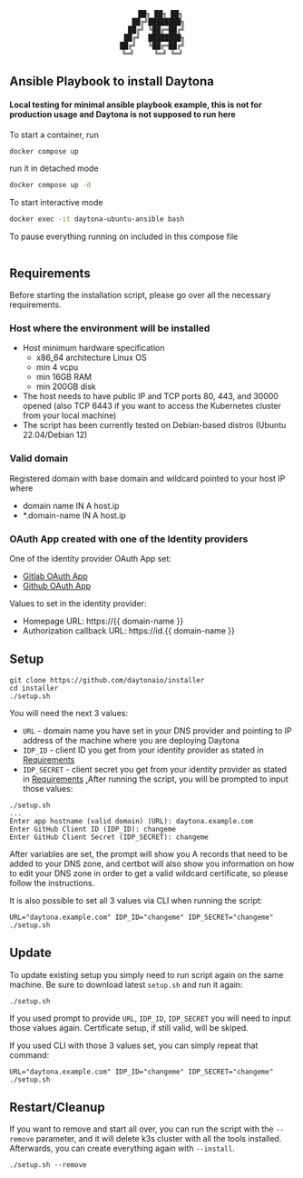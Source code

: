 <div align="center">

```
    ██╗ ██╗ ██╗
   ██╔╝████████╗
  ██╔╝ ╚██╔═██╔╝
 ██╔╝  ████████╗
██╔╝   ╚██╔═██╔╝
╚═╝     ╚═╝ ╚═╝
```
</div>

## Ansible Playbook to install Daytona

#### Local testing for minimal ansible playbook example, this is not for production usage and Daytona is not supposed to run here

To start a container, run 
```bash
docker compose up
```
run it in detached mode
```bash
docker compose up -d
```
To start interactive mode
```bash
docker exec -it daytona-ubuntu-ansible bash
```
To pause everything running on included in this compose file
```bash

```

## Requirements

Before starting the installation script, please go over all the necessary requirements.

### Host where the environment will be installed

* Host minimum hardware specification
    * x86_64 architecture Linux OS
    * min 4 vcpu
    * min 16GB RAM
    * min 200GB disk
* The host needs to have public IP and TCP ports 80, 443, and 30000 opened (also TCP 6443 if you want to access the Kubernetes cluster from your local machine)
* The script has been currently tested on Debian-based distros (Ubuntu 22.04/Debian 12)

### Valid domain
Registered domain with base domain and wildcard pointed to your host IP where
* domain name IN A host.ip
* *.domain-name IN A host.ip

### OAuth App created with one of the Identity providers
One of the identity provider OAuth App set:
* [Gitlab OAuth App](https://docs.gitlab.com/ee/integration/oauth_provider.html)
* [Github OAuth App](https://docs.github.com/en/apps/oauth-apps/building-oauth-apps/creating-an-oauth-app)

Values to set in the identity provider:
* Homepage URL: https://{{ domain-name }}
* Authorization callback URL: https://id.{{ domain-name }}

## Setup

```
git clone https://github.com/daytonaio/installer
cd installer
./setup.sh
```
You will need the next 3 values:

* `URL` - domain name you have set in your DNS provider and pointing to IP address of the machine where you are deploying Daytona
* `IDP_ID` - client ID you get from your identity provider as stated in [Requirements](#requirements)
* `IDP_SECRET` - client secret you get from your identity provider as stated in [Requirements](#requirements)
̨̨̨
After running the script, you will be prompted to input those values:
```
./setup.sh
...
Enter app hostname (valid domain) (URL): daytona.example.com
Enter GitHub Client ID (IDP_ID): changeme
Enter GitHub Client Secret (IDP_SECRET): changeme
```
After variables are set, the prompt will show you A records that need to be added to your DNS zone, and certbot will also show you information on how to edit your DNS zone in order to get a valid wildcard certificate, so please follow the instructions.

It is also possible to set all 3 values via CLI when running the script:
```
URL="daytona.example.com" IDP_ID="changeme" IDP_SECRET="changeme" ./setup.sh
```

## Update

To update existing setup you simply need to run script again on the same machine. Be sure to download latest `setup.sh` and run it again:

```
./setup.sh
```

If you used prompt to provide `URL`, `IDP_ID`, `IDP_SECRET` you will need to input those values again. Certificate setup, if still valid, will be skiped.

If you used CLI with those 3 values set, you can simply repeat that command:
```
URL="daytona.example.com" IDP_ID="changeme" IDP_SECRET="changeme" ./setup.sh
```

## Restart/Cleanup

If you want to remove and start all over, you can run the script with the `--remove` parameter, and it will delete k3s cluster with all the tools installed. Afterwards, you can create everything again with `--install`.

```
./setup.sh --remove
```
